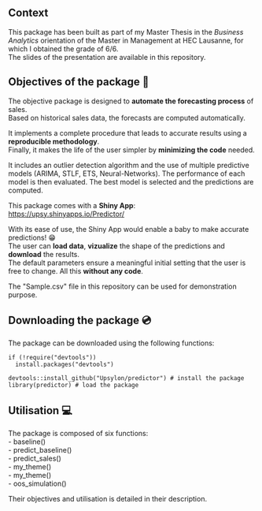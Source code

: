 ## Context

This package has been built as part of my Master Thesis in the *Business Analytics* orientation of the Master in Management at HEC Lausanne, for which I obtained the grade of 6/6.  
The slides of the presentation are available in this repository.

## Objectives of the package :dart:

The objective package is designed to **automate the forecasting process** of sales.   
Based on historical sales data, the forecasts are computed automatically.  

It implements a complete procedure that leads to accurate results using a **reproducible methodology**.   
Finally, it makes the life of the user simpler by **minimizing the code** needed.     

It includes an outlier detection algorithm and the use of multiple predictive models (ARIMA, STLF, ETS, Neural-Networks). The performance of each model is then evaluated. The best model is selected and the predictions are computed.

This package comes with a **Shiny App**:  
https://upsy.shinyapps.io/Predictor/

With its ease of use, the Shiny App would enable a baby to make accurate predictions! :grin:  
The user can **load data**, **vizualize** the shape of the predictions and **download** the results.   
The default parameters ensure a meaningful initial setting that the user is free to change. All this **without any code**.

The "Sample.csv" file in this repository can be used for demonstration purpose. 

## Downloading the package :cd:

The package can be downloaded using the following functions:

```{r, eval = FALSE, echo = TRUE}
if (!require("devtools"))
  install.packages("devtools")
  
devtools::install_github("Upsylon/predictor") # install the package
library(predictor) # load the package
```

## Utilisation :computer:

The package is composed of six functions:  
    - baseline()  
    - predict_baseline()  
    - predict_sales()  
    - my_theme()  
    - my_theme()  
    - oos_simulation()
    
Their objectives and utilisation is detailed in their description.



